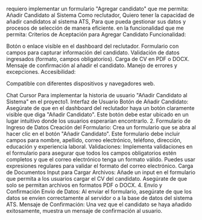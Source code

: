 requiero implementar un formulario "Agregar candidato" que me permita:
Añadir Candidato al Sistema
Como reclutador,
Quiero tener la capacidad de añadir candidatos al sistema ATS,
Para que pueda gestionar sus datos y procesos de selección de manera eficiente.
en la funcionalidad que me permita:
Criterios de Aceptación para Agregar Candidato
Funcionalidad:

Botón o enlace visible en el dashboard del reclutador.
Formulario con campos para capturar información del candidato.
Validación de datos ingresados (formato, campos obligatorios).
Carga de CV en PDF o DOCX.
Mensaje de confirmación al añadir el candidato.
Manejo de errores y excepciones.
Accesibilidad:

Compatible con diferentes dispositivos y navegadores web.

Chat Cursor 
Para implementar la historia de usuario "Añadir Candidato al Sistema" en el proyecto1. 
Interfaz de Usuario
Botón de Añadir Candidato: Asegúrate de que en el dashboard del reclutador haya un botón claramente visible que diga "Añadir Candidato". Este botón debe estar ubicado en un lugar intuitivo donde los usuarios esperarían encontrarlo.
2. Formulario de Ingreso de Datos
Creación del Formulario: Crea un formulario que se abra al hacer clic en el botón "Añadir Candidato". Este formulario debe incluir campos para nombre, apellido, correo electrónico, teléfono, dirección, educación y experiencia laboral.
Validaciones: Implementa validaciones en el formulario para asegurar que todos los campos obligatorios estén completos y que el correo electrónico tenga un formato válido. Puedes usar expresiones regulares para validar el formato del correo electrónico.
Carga de Documentos
Input para Cargar Archivos: Añade un input en el formulario que permita a los usuarios cargar el CV del candidato. Asegúrate de que solo se permitan archivos en formatos PDF o DOCX.
4. Envío y Confirmación
Envío de Datos: Al enviar el formulario, asegúrate de que los datos se envíen correctamente al servidor o a la base de datos del sistema ATS.
Mensaje de Confirmación: Una vez que el candidato se haya añadido exitosamente, muestra un mensaje de confirmación al usuario.
